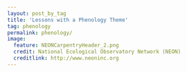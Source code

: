 ```yaml
---
layout: post_by_tag
title: 'Lessons with a Phenology Theme'
tag: phenology
permalink: phenology/
image:
  feature: NEONCarpentryHeader_2.png
  credit: National Ecological Observatory Network (NEON)
  creditlink: http://www.neoninc.org
---
```


